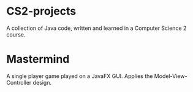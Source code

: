 # CS2-projects
A collection of Java code, written and learned in a Computer Science 2 course.

# Mastermind
A single player game played on a JavaFX GUI. Applies the Model-View-Controller design.
